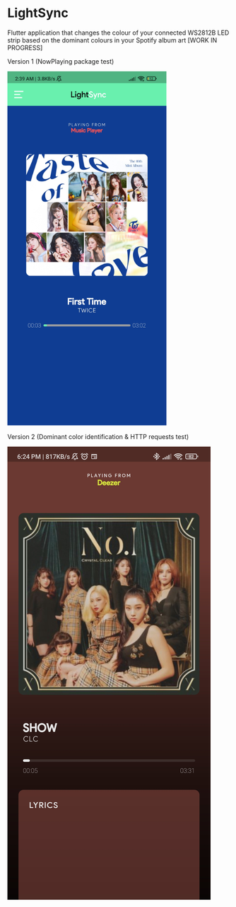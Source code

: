 # LightSync
Flutter application that changes the colour of your connected WS2812B LED strip based on the dominant colours in your Spotify album art [WORK IN PROGRESS]

Version 1 (NowPlaying package test)

<img src="https://github.com/MelroyCaeiro/LightSync/blob/main/Screenshots/1639541018335.jpg" class="center" width="360" height="800">


Version 2 (Dominant color identification & HTTP requests test)

![Screenshots](1639541018159.jpg)

